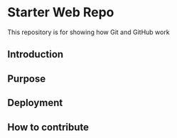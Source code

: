 # Starter Web Repo

This repository is for showing how Git and GitHub work

## Introduction

## Purpose

## Deployment 
## How to contribute

